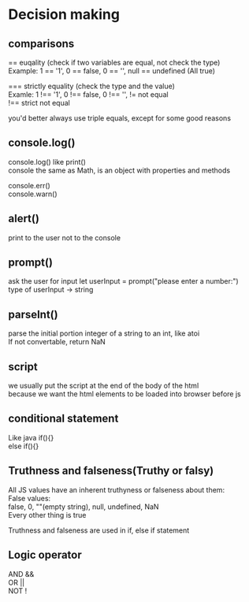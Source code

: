 # Decision making

## comparisons

== euqality (check if two variables are equal, not check the type)  
Example: 1 == '1', 0 == false, 0 == '', null == undefined (All true)  
   
=== strictly equality (check the type and the value)   
Examle: 1 !== '1', 0 !== false, 0 !== '',
!= not equal  
!== strict not equal  

you'd better always use triple equals, except for some good reasons   


## console.log()
console.log() like print()  
console the same as Math, is an object with properties and methods  

console.err()  
console.warn()  

## alert() 

print to the user not to the console  

## prompt()  
ask the user for input 
let userInput = prompt("please enter a number:")  
type of userInput -> string  

## parseInt()
parse the initial portion integer of a string to an int, like atoi  
If not convertable, return NaN  


## script  
<script src="app.js"></script>  
we usually put the script at the end of the body of the html  
because we want the html elements to be loaded into browser before js  

## conditional statement
Like java
if(){}  
else if(){}


## Truthness and falseness(Truthy or falsy) 
All JS values have an inherent truthyness or falseness about them:  
False values:  
false, 0, ""(empty string), null, undefined, NaN  
Every other thing is true   

Truthness and falseness are used in if, else if statement  


## Logic operator
AND &&  
OR ||  
NOT !  




















